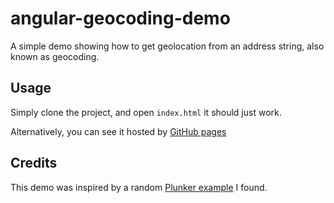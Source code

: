 # angular-geocoding-demo
A simple demo showing how to get geolocation from an address string, also known as geocoding.

## Usage

Simply clone the project, and open `index.html` it should just work.

Alternatively, you can see it hosted by [GitHub pages](https://shakeelmohamed.com/angular-geocoding-demo)

## Credits

This demo was inspired by a random [Plunker example](http://plnkr.co/edit/6Wg3UZNsJOHLQCmTJPCQ?p=preview) I found.
